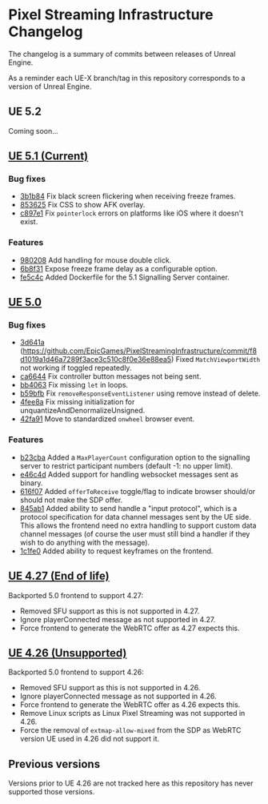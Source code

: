 # Pixel Streaming Infrastructure Changelog

The changelog is a summary of commits between releases of Unreal Engine.

As a reminder each UE-X branch/tag in this repository corresponds to a version of Unreal Engine.

## UE 5.2
Coming soon...

## [UE 5.1 (Current)](https://github.com/EpicGames/PixelStreamingInfrastructure/commits/UE5.1)

### Bug fixes
- [3b1b84](https://github.com/EpicGames/PixelStreamingInfrastructure/commit/3b1b8417227fc0cbd8e14326da046876fdf926a3) Fix black screen flickering when receiving freeze frames.
- [853625](https://github.com/EpicGames/PixelStreamingInfrastructure/commit/8536255b1ffd72af02f93d8ec2c094a4cedee695) Fix CSS to show AFK overlay.
- [c897e1](https://github.com/EpicGames/PixelStreamingInfrastructure/commit/c897e1be7f3bdcf37222230ddd742620133b8816) Fix `pointerlock` errors on platforms like iOS where it doesn't exist.

### Features
- [980208](https://github.com/EpicGames/PixelStreamingInfrastructure/commit/98020828fafc2ef9dc9261bab8be28de9142c0b8) Add handling for mouse double click.
- [6b8f31](https://github.com/EpicGames/PixelStreamingInfrastructure/commit/6b8f31b85fb838503444868b579d73fd1c6fcb8e) Expose freeze frame delay as a configurable option.
- [fe5c4c](https://github.com/EpicGames/PixelStreamingInfrastructure/commit/fe5c4cd1bd65baaa9412e843547ef5ddd10c98c9) Added Dockerfile for the 5.1 Signalling Server container.

## [UE 5.0](https://github.com/EpicGames/PixelStreamingInfrastructure/commits/UE5.0)

### Bug fixes
- [3d641a](https://github.com/EpicGames/PixelStreamingInfrastructure/commit/3d641a4f5236792ed7f3014e092f2aa4b6269d5a) (https://github.com/EpicGames/PixelStreamingInfrastructure/commit/f8d1019a1d46a7289f3ace3c510c8f0e36e88ea5) Fixed `MatchViewportWidth` not working if toggled repeatedly.
- [ca6644](https://github.com/EpicGames/PixelStreamingInfrastructure/commit/ca6644f85c63e308be54a5207a12cf745d558307) Fix controller button messages not being sent.
- [bb4063](https://github.com/EpicGames/PixelStreamingInfrastructure/commit/bb40639227a0b1462109c66465b67ffa10bc9177) Fix missing `let` in loops.
- [b59bfb](https://github.com/EpicGames/PixelStreamingInfrastructure/commit/b59bfba69e68e761d8d355bf412d071b6e98f0ab) Fix `removeResponseEventListener` using remove instead of delete.
- [4fee8a](https://github.com/EpicGames/PixelStreamingInfrastructure/commit/4fee8a4f1e03349f67d91797b7b5de33d31f91dd) Fix missing initialization for unquantizeAndDenormalizeUnsigned.
- [42fa91](https://github.com/EpicGames/PixelStreamingInfrastructure/commit/42fa919d97c9a5cac5888878e22818c1938f0c90) Move to standardized `onwheel` browser event.

### Features
- [b23cba](https://github.com/EpicGames/PixelStreamingInfrastructure/commit/b23cba09d1ed8219f8cdf66bd09eaf5a6a50f94e) Added a `MaxPlayerCount` configuration option to the signalling server to restrict participant numbers (default -1: no upper limit).
- [e46c4d](https://github.com/EpicGames/PixelStreamingInfrastructure/commit/e46c4dcce2d5d5501f3aa6ce597f3df9f17fd450) Added support for handling websocket messages sent as binary.
- [616f07](https://github.com/EpicGames/PixelStreamingInfrastructure/commit/616f07affc13724a76ebf5f4a93f22ea9cb97208) Added `offerToReceive` toggle/flag to indicate browser should/or should not make the SDP offer.
- [845ab1](https://github.com/EpicGames/PixelStreamingInfrastructure/commit/845ab147b94ddd9374f6f0e043df8c39a9229d99) Added ability to send handle a "input protocol", which is a protocol specification for data channel messages sent by the UE side. This allows the frontend need no extra handling to support custom data channel messages (of course the user must still bind a handler if they wish to do anything with the message). 
- [1c1fe0](https://github.com/EpicGames/PixelStreamingInfrastructure/commit/1c1fe088d1f13bfd9eedd111cb7e9c1cd150c4d4) Added ability to request keyframes on the frontend.

## [UE 4.27 (End of life)](https://github.com/EpicGames/PixelStreamingInfrastructure/commits/UE4.27)

Backported 5.0 frontend to support 4.27:
- Removed SFU support as this is not supported in 4.27.
- Ignore playerConnected message as not supported in 4.27.
- Force frontend to generate the WebRTC offer as 4.27 expects this.

## [UE 4.26 (Unsupported)](https://github.com/EpicGames/PixelStreamingInfrastructure/commits/UE4.26)

Backported 5.0 frontend to support 4.26:
- Removed SFU support as this is not supported in 4.26.
- Ignore playerConnected message as not supported in 4.26.
- Force frontend to generate the WebRTC offer as 4.26 expects this.
- Remove Linux scripts as Linux Pixel Streaming was not supported in 4.26.
- Force the removal of `extmap-allow-mixed` from the SDP as WebRTC version UE used in 4.26 did not support it.

## Previous versions
Versions prior to UE 4.26 are not tracked here as this repository has never supported those versions.
